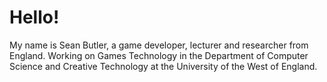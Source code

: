 # Hello!

My name is Sean Butler, a game developer, lecturer and researcher from England. Working on Games Technology in the Department of Computer Science and Creative Technology at the University of the West of England.
